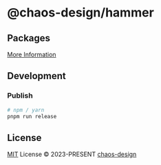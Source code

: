 # @chaos-design/hammer

## Packages

[More Information](./packages.md)

## Development

### Publish

```sh
# npm / yarn
pnpm run release
```

## License

[MIT](./LICENSE) License &copy; 2023-PRESENT [chaos-design](https://github.com/chaos-design)
